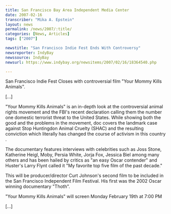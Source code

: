 ```yaml
---
title: San Francisco Bay Area Independent Media Center
date: 2007-02-16
transcriber: "Mika A. Epstein"
layout: news
permalink: /news/2007/:title/
categories: [News, Articles]
tags: ["2007"]

newstitle: "San Francisco Indie Fest Ends With Controversy"
newsreporter: IndyBay
newssource: IndyBay
newsurl: https://www.indybay.org/newsitems/2007/02/16/18364540.php

---
```


San Francisco Indie Fest Closes with controversial film "Your Mommy Kills Animals".

[...]

"Your Mommy Kills Animals" is an in-depth look at the controversial animal rights movement and the FBI's recent declaration calling them the number one domestic terrorist threat to the United States. While showing both the good and the problems in the movement, doc covers the landmark case against Stop Huntingdon Animal Cruelty (SHAC) and the resulting conviction which literally has changed the course of activism in this country .

The documentary features interviews with celebrities such as Joss Stone, Katherine Heigl, Moby, Persia White, Jorja Fox, Jessica Biel among many others and has been hailed by critics as "an easy Oscar contender" and Huster's Larry Flynt called it "My favorite top five film of the past decade."

This will be producer/director Curt Johnson's second film to be included in the San Francisco Independent Film Festival. His first was the 2002 Oscar winning documentary "Thoth".

"Your Mommy Kills Animals" will screen Monday February 19th at 7:00 PM

[...]

